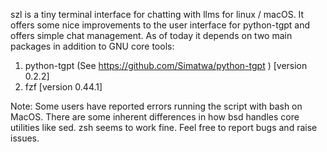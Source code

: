 szl is a tiny terminal interface for chatting with llms for linux / macOS. It offers some nice improvements to the user interface for python-tgpt and offers simple chat management. As of today it depends on two main packages in addition to GNU core tools:
1. python-tgpt (See https://github.com/Simatwa/python-tgpt ) [version 0.2.2]
2. fzf [version 0.44.1]

Note: Some users have reported errors running the script with bash on MacOS. There are some inherent differences in how bsd handles core utilities like sed. zsh seems to work fine. Feel free to report bugs and raise issues.
